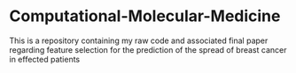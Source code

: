 # Computational-Molecular-Medicine

This is a repository containing my raw code and associated final paper regarding feature selection for the prediction of the spread of breast cancer in effected patients
